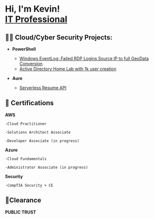 <h1>Hi, I'm Kevin! <br/> <a href="https://www.linkedin.com/in/kevin-douglas-4a8b5273/">IT Professional</a>
  
<h2>👨‍💻 Cloud/Cyber Security Projects:</h2>
  
  

- <b>PowerShell</b>
  - [Windows EventLog: Failed RDP Logins Source IP to full GeoData Conversion](https://github.com/cybergrizz/Azure_Sentinel_Failed_GEO_RDP)
  - [Active Directory Home Lab with 1k user creation](https://github.com/cybergrizz/Active-Directory-1kuser-Home-Lab/tree/main)
  
- <b>Aure</b>
  - [Serverless Resume API](https://github.com/cybergrizz/serverless-resume-api)
  
  

  
<h2>📜 Certifications </h2>
  
  <b>AWS</b>
  
    -Cloud Practitioner
  
    -Solutions Architect Associate
  
    -Developer Associate (in progress)
  
  <b>Azure</b>
  
    -Cloud Fundamentals
  
    -Administrator Associate (in progress)
  
  <b>Security</b>
  
    -CompTIA Security + CE
  
<h2>🔏Clearance</h2>
  
  <b>PUBLIC TRUST</B>
  
